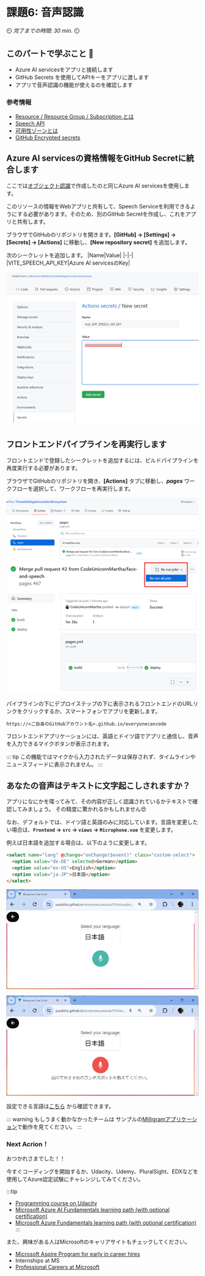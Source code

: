 # 課題6: 音声認識

⏲️ _完了までの時間: 30 min._ ⏲️

## このパートで学ぶこと 🎯

- Azure AI servicesをアプリと接続します
- GitHub Secrets を使用してAPIキーをアプリに渡します
- アプリで音声認識の機能が使えるのを確認します


### 参考情報

- [Resource / Resource Group / Subscription とは](https://docs.microsoft.com/azure/cloud-adoption-framework/govern/resource-consistency/resource-access-management)
- [Speech API](https://azure.microsoft.com/services/cognitive-services/speech-services/#overview)
- [可用性ゾーンとは](https://docs.microsoft.com/azure/availability-zones/az-overview)
- [GitHub Encrypted secrets](https://docs.GitHub.com/en/actions/reference/encrypted-secrets)



## Azure AI servicesの資格情報をGitHub Secretに統合します

ここでは[オブジェクト認識](../Vision/README.md)で作成したのと同じAzure AI servicesを使用します。

このリソースの情報をWebアプリと共有して、Speech Serviceを利用できるようにする必要があります。そのため、別のGitHub Secretを作成し、これをアプリと共有します。

ブラウザでGitHubのリポジトリを開きます。**[GitHub] -> [Settings] -> [Secrets] -> [Actions]** に移動し、**[New repository secret]** を追加します。

  次のシークレットを追加します。
  |Name|Value|
  |-|-|
  |VITE_SPEECH_API_KEY|Azure AI servicesのKey|

  ![Screenshot of creating secret](./images/light/vue-app-speech-api-key-secret.png)


## フロントエンドパイプラインを再実行します

フロントエンドで登録したシークレットを追加するには、ビルドパイプラインを再度実行する必要があります。

ブラウザでGitHubのリポジトリを開き、**[Actions]** タブに移動し、**_pages_** ワークフローを選択して、ワークフローを再実行します。

  ![Run a workflow](./images/light/runworkflow.png)
  ![Run all jobs](./images/light/rerunalljobs.png)

パイプラインの下にデプロイステップの下に表示されるフロントエンドのURLリンクをクリックするか、スマートフォンでアプリを更新します。

`https://<ご自身のGitHubアカウント名>.github.io/everyonecancode`

フロントエンドアプリケーションには、英語とドイツ語でアプリと通信し、音声を入力できるマイクボタンが表示されます。

::: tip
この機能ではマイクから入力されたデータは保存されず、タイムラインやニュースフィードに表示されません。
:::


## あなたの音声はテキストに文字起こしされますか？

アプリになにかを喋ってみて、その内容が正しく認識されているかテキストで確認してみましょう。
その精度に驚かれるかもしれません:heart_eyes:

なお、デフォルトでは、ドイツ語と英語のみに対応しています。言語を変更したい場合は、**`Frontend` -> `src` -> `views` -> `Microphone.vue`** を変更します。

例えば日本語を追加する場合は、以下のように変更します。

```html
<select name="lang" @change="onChange($event)" class="custom-select">
  <option value="de-DE" selected>German</option>
  <option value="en-US">English</option>
  <option value="ja-JP">日本語</option>
</select>
```
![](./images/speech-ex1.png)

![](./images/speech-ex2.png)


設定できる言語は[こちら](https://docs.microsoft.com/en-us/azure/cognitive-services/speech-service/language-support) から確認できます。


::: warning
もしうまく動かなかったチームは サンプルの[Milligramアプリケーション](https://codeunicornmartha.github.io/FemaleAIAppInnovationEcosystem/#/?stack-key=a78e2b9a)で動作を見てください。
:::



### Next Acrion！

おつかれさまでした！！

今すぐコーディングを開始するか、Udacity、Udemy、PluralSight、EDXなどを使用してAzure認定試験にチャレンジしてみてください。

  :::tip
  - [Programming course on Udacity](https://www.udacity.com/course/intro-to-programming-nanodegree--nd000)
  - [Microsoft Azure AI Fundamentals learning path (with optional certification)](https://learn.microsoft.com/en-us/training/paths/get-started-with-artificial-intelligence-on-azure/)
  - [Microsoft Azure Fundamentals learning path (with optional certification)](https://learn.microsoft.com/en-gb/certifications/exams/az-900)
  :::

また、興味がある人はMicrosoftのキャリアサイトもチェックしてください。

- [Microsoft Aspire Program for early in career hires](https://www.microsoft.com/en-ie/earlycareers/aspire-program)
- Internships at MS
- [Professional Careers at Microsoft](https://careers.microsoft.com/)
